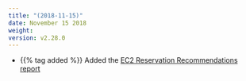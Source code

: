 ```yaml
---
title: "(2018-11-15)"
date: November 15 2018
weight:
version: v2.28.0
---
```


- {{% tag added %}} Added the [EC2 Reservation Recommendations report](https://docs.metricly.com/reports/reports-ec2-reservations/)

